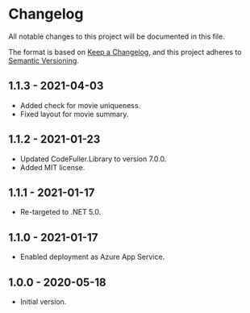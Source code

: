 ﻿# Changelog

All notable changes to this project will be documented in this file.

The format is based on [Keep a Changelog](https://keepachangelog.com/en/1.0.0/),
and this project adheres to [Semantic Versioning](https://semver.org/spec/v2.0.0.html).

## 1.1.3 - 2021-04-03
- Added check for movie uniqueness.
- Fixed layout for movie summary.

## 1.1.2 - 2021-01-23
- Updated CodeFuller.Library to version 7.0.0.
- Added MIT license.

## 1.1.1 - 2021-01-17
- Re-targeted to .NET 5.0.

## 1.1.0 - 2021-01-17
- Enabled deployment as Azure App Service.

## 1.0.0 - 2020-05-18
- Initial version.
